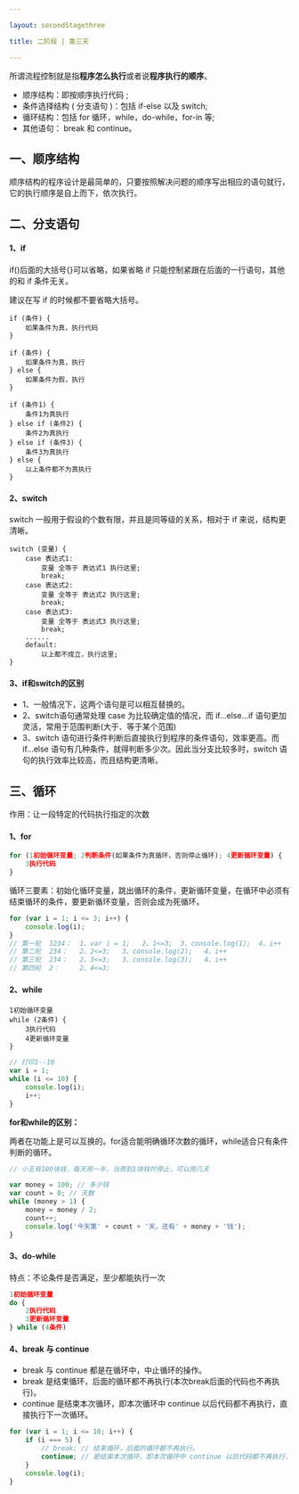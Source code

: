 ```yaml
---

layout: secondStagethree

title: 二阶段 | 第三天

---
```


所谓流程控制就是指**程序怎么执行**或者说**程序执行的顺序**。

- 顺序结构：即按顺序执行代码 ;
- 条件选择结构 ( 分支语句 )：包括 if-else 以及 switch;
- 循环结构：包括 for 循环，while，do-while，for-in 等;
- 其他语句： break 和 continue。



## 一、顺序结构

顺序结构的程序设计是最简单的，只要按照解决问题的顺序写出相应的语句就行，它的执行顺序是自上而下，依次执行。





## 二、分支语句

#### 1、if

if()后面的大括号{}可以省略，如果省略 if 只能控制紧跟在后面的一行语句，其他的和 if 条件无关。

建议在写 if 的时候都不要省略大括号。

```
if (条件) {
    如果条件为真，执行代码
}
```

```
if (条件) {
    如果条件为真，执行
} else {
    如果条件为假，执行
}
```

```
if (条件1) {
    条件1为真执行
} else if (条件2) {
    条件2为真执行
} else if (条件3) {
    条件3为真执行
} else {
    以上条件都不为真执行
}
```



#### 2、switch

switch 一般用于假设的个数有限，并且是同等级的关系，相对于 if 来说，结构更清晰。

```
switch (变量) {
    case 表达式1:
        变量 全等于 表达式1 执行这里;
        break;
    case 表达式2:
        变量 全等于 表达式2 执行这里;
        break;
    case 表达式3:
        变量 全等于 表达式3 执行这里;
        break;
    ......
    default:
        以上都不成立，执行这里;
}
```



#### 3、if和switch的区别

- 1、一般情况下，这两个语句是可以相互替换的。
- 2、switch语句通常处理 case 为比较确定值的情况，而 if…else…if 语句更加灵活，常用于范围判断(大于、等于某个范围)
- 3、switch 语句进行条件判断后直接执行到程序的条件语句，效率更高。而 if…else 语句有几种条件，就得判断多少次。因此当分支比较多时，switch 语句的执行效率比较高，而且结构更清晰。



## 三、循环

作用：让一段特定的代码执行指定的次数



#### 1、for

```js
for (1初始循环变量; 2判断条件(如果条件为真循环，否则停止循环); 4更新循环变量) {
    3执行代码
}
```

循环三要素：初始化循环变量，跳出循环的条件，更新循环变量，在循环中必须有结束循环的条件，要更新循环变量，否则会成为死循环。

```js
for (var i = 1; i <= 3; i++) {
    console.log(i);
}
// 第一轮  1234：  1、var i = 1;   2、1<=3;  3、console.log(1);  4、i++
// 第二轮  234：   2、2<=3;   3、console.log(2);   4、i++
// 第三轮  234：   2、3<=3;   3、console.log(3);   4、i++
// 第四轮  2：     2、4<=3;
```



#### 2、while

```
1初始循环变量
while (2条件) {
    3执行代码
    4更新循环变量
}
```

```js
// 打印1--10
var i = 1;
while (i <= 10) {
    console.log(i);
    i++;
}
```



**for和while的区别：**

两者在功能上是可以互换的。for适合能明确循环次数的循环，while适合只有条件判断的循环。

```js
// 小王有100块钱，每天用一半，当用到1块钱时停止，可以用几天

var money = 100; // 多少钱
var count = 0; // 天数
while (money > 1) {
    money = money / 2;
    count++;
    console.log('今天第' + count + '天，还有' + money + '钱');
}

```





#### 3、do-while

特点：不论条件是否满足，至少都能执行一次

```js
1初始循环变量
do {
    2执行代码
    3更新循环变量
} while (4条件)

```



#### 4、break 与 continue

- break 与 continue 都是在循环中，中止循环的操作。
- break 是结束循环，后面的循环都不再执行(本次break后面的代码也不再执行)。
- continue 是结束本次循环，即本次循环中 continue 以后代码都不再执行，直接执行下一次循环。

```js
for (var i = 1; i <= 10; i++) {
    if (i === 5) {
        // break; // 结束循环，后面的循环都不再执行。
        continue; // 是结束本次循环，即本次循环中 continue 以后代码都不再执行，直接执行下一次循环。
    }
    console.log(i);
}

```

